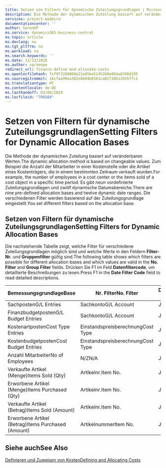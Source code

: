 ```yaml
---
title: Setzen von Filtern für dynamische Zuteilungsgrundlagen | Microsoft Docs
description: Die Methode der dynamischen Zuteilung basiert auf veränderbaren Werten. Zum Beispiel die Anzahl der Mitarbeiter in einer Kostenstelle oder die Artikel eines Kostenträgers, die in einem bestimmten Zeitraum verkauft wurden. Es gibt neun vordefinierte Zuteilungsgrundlagen und zwölf dynamische Datumsbereiche. Die verschiedenen Filter werden basierend auf der Zuteilungsgrundlage eingestellt.
services: project-madeira
documentationcenter: ''
author: SorenGP
ms.service: dynamics365-business-central
ms.topic: article
ms.devlang: na
ms.tgt_pltfrm: na
ms.workload: na
ms.search.keywords: ''
ms.date: 11/13/2018
ms.author: sgroespe
redirect_url: finance-define-and-allocate-costs
ms.openlocfilehash: fcf97328900bb21a85be51452b9e86da8398d195
ms.sourcegitcommit: 1bcfaa99ea302e6b84b8361ca02730b135557fc1
ms.translationtype: HT
ms.contentlocale: de-DE
ms.lasthandoff: 03/08/2019
ms.locfileid: "799284"
---
```

# <a name="setting-filters-for-dynamic-allocation-bases"></a><span data-ttu-id="62ab2-106">Setzen von Filtern für dynamische Zuteilungsgrundlagen</span><span class="sxs-lookup"><span data-stu-id="62ab2-106">Setting Filters for Dynamic Allocation Bases</span></span>
<span data-ttu-id="62ab2-107">Die Methode der dynamischen Zuteilung basiert auf veränderbaren Werten.</span><span class="sxs-lookup"><span data-stu-id="62ab2-107">The dynamic allocation method is based on changeable values.</span></span> <span data-ttu-id="62ab2-108">Zum Beispiel die Anzahl der Mitarbeiter in einer Kostenstelle oder die Artikel eines Kostenträgers, die in einem bestimmten Zeitraum verkauft wurden.</span><span class="sxs-lookup"><span data-stu-id="62ab2-108">For example, the number of employees in a cost center or the items sold of a cost object in a specific time period.</span></span> <span data-ttu-id="62ab2-109">Es gibt neun vordefinierte Zuteilungsgrundlagen und zwölf dynamische Datumsbereiche.</span><span class="sxs-lookup"><span data-stu-id="62ab2-109">There are nine pre-defined allocation bases and twelve dynamic date ranges.</span></span> <span data-ttu-id="62ab2-110">Die verschiedenen Filter werden basierend auf der Zuteilungsgrundlage eingestellt.</span><span class="sxs-lookup"><span data-stu-id="62ab2-110">You set different filters based on the allocation base.</span></span>  

## <a name="setting-filters-for-dynamic-allocation-bases"></a><span data-ttu-id="62ab2-111">Setzen von Filtern für dynamische Zuteilungsgrundlagen</span><span class="sxs-lookup"><span data-stu-id="62ab2-111">Setting Filters for Dynamic Allocation Bases</span></span>  
 <span data-ttu-id="62ab2-112">Die nachstehende Tabelle zeigt, welche Filter für verschiedene Zuteilungsgrundlagen möglich sind und welche Werte in den Feldern **Filter-Nr.** und **Gruppenfilter** gültig sind.</span><span class="sxs-lookup"><span data-stu-id="62ab2-112">The following table shows which filters are possible for different allocation bases and which values are valid in the **No. Filter** and **Group Filter** fields.</span></span> <span data-ttu-id="62ab2-113">Drücken Sie F1 im Feld **Datenfiltercode**, um detaillierte Beschreibungen zu lesen.</span><span class="sxs-lookup"><span data-stu-id="62ab2-113">Press F1 in the **Date Filter Code** field to read detailed descriptions.</span></span>  

|<span data-ttu-id="62ab2-114">**Bemessungsgrundlage**</span><span class="sxs-lookup"><span data-stu-id="62ab2-114">**Base**</span></span>|<span data-ttu-id="62ab2-115">**Nr. Filter**</span><span class="sxs-lookup"><span data-stu-id="62ab2-115">**No. Filter**</span></span>|<span data-ttu-id="62ab2-116">**Datumsfiltercode**</span><span class="sxs-lookup"><span data-stu-id="62ab2-116">**Date Filter Code**</span></span>|<span data-ttu-id="62ab2-117">**Kostenstellenfilter**</span><span class="sxs-lookup"><span data-stu-id="62ab2-117">**Cost Center Filter**</span></span>|<span data-ttu-id="62ab2-118">**Kostenträgerfilter**</span><span class="sxs-lookup"><span data-stu-id="62ab2-118">**Cost Object Filter**</span></span>|<span data-ttu-id="62ab2-119">**Gruppenfilter**</span><span class="sxs-lookup"><span data-stu-id="62ab2-119">**Group Filter**</span></span>|  
|--------------|----------------------------------------|----------------------------------------------|------------------------------------------------|------------------------------------------------|------------------------------------------|  
|<span data-ttu-id="62ab2-120">Sachposten</span><span class="sxs-lookup"><span data-stu-id="62ab2-120">G/L Entries</span></span>|<span data-ttu-id="62ab2-121">Sachkonto</span><span class="sxs-lookup"><span data-stu-id="62ab2-121">G/L Account</span></span>|<span data-ttu-id="62ab2-122">Ja</span><span class="sxs-lookup"><span data-stu-id="62ab2-122">Yes</span></span>|<span data-ttu-id="62ab2-123">Ja</span><span class="sxs-lookup"><span data-stu-id="62ab2-123">Yes</span></span>|<span data-ttu-id="62ab2-124">Ja</span><span class="sxs-lookup"><span data-stu-id="62ab2-124">Yes</span></span>|<span data-ttu-id="62ab2-125">N/Z</span><span class="sxs-lookup"><span data-stu-id="62ab2-125">N/A</span></span>|  
|<span data-ttu-id="62ab2-126">Finanzbudgetposten</span><span class="sxs-lookup"><span data-stu-id="62ab2-126">G/L Budget Entries</span></span>|<span data-ttu-id="62ab2-127">Sachkonto</span><span class="sxs-lookup"><span data-stu-id="62ab2-127">G/L Account</span></span>|<span data-ttu-id="62ab2-128">Ja</span><span class="sxs-lookup"><span data-stu-id="62ab2-128">Yes</span></span>|<span data-ttu-id="62ab2-129">Ja</span><span class="sxs-lookup"><span data-stu-id="62ab2-129">Yes</span></span>|<span data-ttu-id="62ab2-130">Ja</span><span class="sxs-lookup"><span data-stu-id="62ab2-130">Yes</span></span>|<span data-ttu-id="62ab2-131">Finanzbudgetname</span><span class="sxs-lookup"><span data-stu-id="62ab2-131">G/L Budget Name</span></span>|  
|<span data-ttu-id="62ab2-132">Kostenartposten</span><span class="sxs-lookup"><span data-stu-id="62ab2-132">Cost Type Entries</span></span>|<span data-ttu-id="62ab2-133">Einstandspreisberechnung</span><span class="sxs-lookup"><span data-stu-id="62ab2-133">Cost Type</span></span>|<span data-ttu-id="62ab2-134">Ja</span><span class="sxs-lookup"><span data-stu-id="62ab2-134">Yes</span></span>|<span data-ttu-id="62ab2-135">Ja</span><span class="sxs-lookup"><span data-stu-id="62ab2-135">Yes</span></span>|<span data-ttu-id="62ab2-136">Ja</span><span class="sxs-lookup"><span data-stu-id="62ab2-136">Yes</span></span>|<span data-ttu-id="62ab2-137">N/Z</span><span class="sxs-lookup"><span data-stu-id="62ab2-137">N/A</span></span>|  
|<span data-ttu-id="62ab2-138">Kostenbudgetposten</span><span class="sxs-lookup"><span data-stu-id="62ab2-138">Cost Budget Entries</span></span>|<span data-ttu-id="62ab2-139">Einstandspreisberechnung</span><span class="sxs-lookup"><span data-stu-id="62ab2-139">Cost Type</span></span>|<span data-ttu-id="62ab2-140">Ja</span><span class="sxs-lookup"><span data-stu-id="62ab2-140">Yes</span></span>|<span data-ttu-id="62ab2-141">Ja</span><span class="sxs-lookup"><span data-stu-id="62ab2-141">Yes</span></span>|<span data-ttu-id="62ab2-142">Ja</span><span class="sxs-lookup"><span data-stu-id="62ab2-142">Yes</span></span>|<span data-ttu-id="62ab2-143">Budgetname</span><span class="sxs-lookup"><span data-stu-id="62ab2-143">Budget Name</span></span>|  
|<span data-ttu-id="62ab2-144">Anzahl Mitarbeiter</span><span class="sxs-lookup"><span data-stu-id="62ab2-144">No of Employees</span></span>|<span data-ttu-id="62ab2-145">N/Z</span><span class="sxs-lookup"><span data-stu-id="62ab2-145">N/A</span></span>|<span data-ttu-id="62ab2-146">Ja</span><span class="sxs-lookup"><span data-stu-id="62ab2-146">Yes</span></span>|<span data-ttu-id="62ab2-147">Ja</span><span class="sxs-lookup"><span data-stu-id="62ab2-147">Yes</span></span>|<span data-ttu-id="62ab2-148">Ja</span><span class="sxs-lookup"><span data-stu-id="62ab2-148">Yes</span></span>|<span data-ttu-id="62ab2-149">N/Z</span><span class="sxs-lookup"><span data-stu-id="62ab2-149">N/A</span></span>|  
|<span data-ttu-id="62ab2-150">Verkaufte Artikel (Menge)</span><span class="sxs-lookup"><span data-stu-id="62ab2-150">Items Sold (Qty)</span></span>|<span data-ttu-id="62ab2-151">Artikelnr.</span><span class="sxs-lookup"><span data-stu-id="62ab2-151">Item No.</span></span>|<span data-ttu-id="62ab2-152">Ja</span><span class="sxs-lookup"><span data-stu-id="62ab2-152">Yes</span></span>|<span data-ttu-id="62ab2-153">Ja</span><span class="sxs-lookup"><span data-stu-id="62ab2-153">Yes</span></span>|<span data-ttu-id="62ab2-154">Ja</span><span class="sxs-lookup"><span data-stu-id="62ab2-154">Yes</span></span>|<span data-ttu-id="62ab2-155">Lagerbuchungsgruppe</span><span class="sxs-lookup"><span data-stu-id="62ab2-155">Inventory Posting Group</span></span>|  
|<span data-ttu-id="62ab2-156">Erworbene Artikel (Menge)</span><span class="sxs-lookup"><span data-stu-id="62ab2-156">Items Purchased (Qty)</span></span>|<span data-ttu-id="62ab2-157">Artikelnr.</span><span class="sxs-lookup"><span data-stu-id="62ab2-157">Item No.</span></span>|<span data-ttu-id="62ab2-158">Ja</span><span class="sxs-lookup"><span data-stu-id="62ab2-158">Yes</span></span>|<span data-ttu-id="62ab2-159">Ja</span><span class="sxs-lookup"><span data-stu-id="62ab2-159">Yes</span></span>|<span data-ttu-id="62ab2-160">Ja</span><span class="sxs-lookup"><span data-stu-id="62ab2-160">Yes</span></span>|<span data-ttu-id="62ab2-161">Lagerbuchungsgruppe</span><span class="sxs-lookup"><span data-stu-id="62ab2-161">Inventory Posting Group</span></span>|  
|<span data-ttu-id="62ab2-162">Verkaufte Artikel (Betrag)</span><span class="sxs-lookup"><span data-stu-id="62ab2-162">Items Sold (Amount)</span></span>|<span data-ttu-id="62ab2-163">Artikelnr.</span><span class="sxs-lookup"><span data-stu-id="62ab2-163">Item No.</span></span>|<span data-ttu-id="62ab2-164">Ja</span><span class="sxs-lookup"><span data-stu-id="62ab2-164">Yes</span></span>|<span data-ttu-id="62ab2-165">Ja</span><span class="sxs-lookup"><span data-stu-id="62ab2-165">Yes</span></span>|<span data-ttu-id="62ab2-166">Ja</span><span class="sxs-lookup"><span data-stu-id="62ab2-166">Yes</span></span>|<span data-ttu-id="62ab2-167">Lagerbuchungsgruppe</span><span class="sxs-lookup"><span data-stu-id="62ab2-167">Inventory Posting Group</span></span>|  
|<span data-ttu-id="62ab2-168">Erworbene Artikel (Betrag)</span><span class="sxs-lookup"><span data-stu-id="62ab2-168">Items Purchased (Amount)</span></span>|<span data-ttu-id="62ab2-169">Artikelnummer</span><span class="sxs-lookup"><span data-stu-id="62ab2-169">Item No.</span></span>|<span data-ttu-id="62ab2-170">Ja</span><span class="sxs-lookup"><span data-stu-id="62ab2-170">Yes</span></span>|<span data-ttu-id="62ab2-171">Ja</span><span class="sxs-lookup"><span data-stu-id="62ab2-171">Yes</span></span>|<span data-ttu-id="62ab2-172">Ja</span><span class="sxs-lookup"><span data-stu-id="62ab2-172">Yes</span></span>|<span data-ttu-id="62ab2-173">Lagerbuchungsgruppe</span><span class="sxs-lookup"><span data-stu-id="62ab2-173">Inventory Posting Group</span></span>|  

## <a name="see-also"></a><span data-ttu-id="62ab2-174">Siehe auch</span><span class="sxs-lookup"><span data-stu-id="62ab2-174">See Also</span></span>  
[<span data-ttu-id="62ab2-175">Definieren und Zuweisen von Kosten</span><span class="sxs-lookup"><span data-stu-id="62ab2-175">Defining and Allocating Costs</span></span>](finance-define-and-allocate-costs.md)
